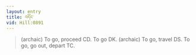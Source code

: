 ```yaml
---
layout: entry
title: འདོང་
vid: Hill:0891
---
```

> (archaic) To go, proceed CD. To go DK. (archaic) To go, travel DS. To go, go out, depart TC.
